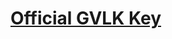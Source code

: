 # <a href="https://learn.microsoft.com/ru-ru/windows-server/get-started/kms-client-activation-keys">Official GVLK Key</a>
